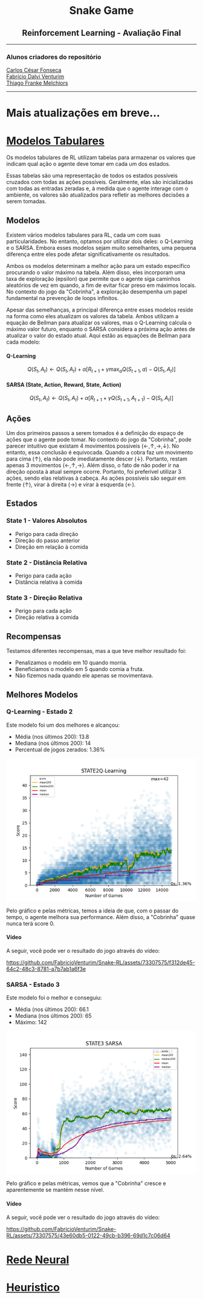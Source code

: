 <h1 align="center">Snake Game</h1>
<h2 align="center">Reinforcement Learning - Avaliação Final</h2>

<hr>

<h3> Alunos criadores do repositório </h3>

<a href = "https://github.com/CarCesar"> Carlos César Fonseca <a/>
<br>
<a href = "https://github.com/FabricioVenturim"> Fabrício Dalvi Venturim <a/>
<br>
<a href = "https://github.com/TFrankeM"> Thiago Franke Melchiors <a/>

<hr>

# Mais atualizações em breve...

# [Modelos Tabulares](tabular)

Os modelos tabulares de RL utilizam tabelas para armazenar os valores que indicam qual ação o agente deve tomar em cada um dos estados.

Essas tabelas são uma representação de todos os estados possíveis cruzados com todas as ações possíveis. Geralmente, elas são inicializadas com todas as entradas zeradas e, à medida que o agente interage com o ambiente, os valores são atualizados para refletir as melhores decisões a serem tomadas.

## Modelos

Existem vários modelos tabulares para RL, cada um com suas particularidades. No entanto, optamos por utilizar dois deles: o Q-Learning e o SARSA. Embora esses modelos sejam muito semelhantes, uma pequena diferença entre eles pode afetar significativamente os resultados.

Ambos os modelos determinam a melhor ação para um estado específico procurando o valor máximo na tabela. Além disso, eles incorporam uma taxa de exploração (epsilon) que permite que o agente siga caminhos aleatórios de vez em quando, a fim de evitar ficar preso em máximos locais. No contexto do jogo da "Cobrinha", a exploração desempenha um papel fundamental na prevenção de loops infinitos.

Apesar das semelhanças, a principal diferença entre esses modelos reside na forma como eles atualizam os valores da tabela. Ambos utilizam a equação de Bellman para atualizar os valores, mas o Q-Learning calcula o máximo valor futuro, enquanto o SARSA considera a próxima ação antes de atualizar o valor do estado atual. Aqui estão as equações de Bellman para cada modelo:

#### Q-Learning
$$Q(S_t,A_t) \leftarrow Q(S_t,A_t) + \alpha [R_{t+1} + \gamma \max_{a} Q(S_{t+1},a) - Q(S_t,A_t)]$$

#### SARSA (State, Action, Reward, State, Action)
$$Q(S_t,A_t) \leftarrow Q(S_t,A_t) + \alpha [R_{t+1} + \gamma Q(S_{t+1},A_{t+1}) - Q(S_t,A_t)]$$

## Ações

Um dos primeiros passos a serem tomados é a definição do espaço de ações que o agente pode tomar. No contexto do jogo da "Cobrinha", pode parecer intuitivo que existam 4 movimentos possíveis ($\leftarrow, \uparrow, \rightarrow, \downarrow$). No entanto, essa conclusão é equivocada. Quando a cobra faz um movimento para cima ($\uparrow$), ela não pode imediatamente descer ($\downarrow$). Portanto, restam apenas 3 movimentos ($\leftarrow, \uparrow, \rightarrow$). Além disso, o fato de não poder ir na direção oposta à atual sempre ocorre. Portanto, foi preferível utilizar 3 ações, sendo elas relativas à cabeça. As ações possíveis são seguir em frente ($\uparrow$), virar à direita ($\rightarrow$) e virar à esquerda ($\leftarrow$).

## Estados
### State 1 - Valores Absolutos

  -  Perigo para cada direção
  -  Direção do passo anterior
  -  Direção em relação à comida

### State 2 - Distância Relativa

  -  Perigo para cada ação
  -  Distância relativa à comida

### State 3 - Direção Relativa

  -  Perigo para cada ação
  -  Direção relativa à comida

## Recompensas

Testamos diferentes recompensas, mas a que teve melhor resultado foi:

  -  Penalizamos o modelo em 10 quando morria.
  -  Beneficiamos o modelo em 5 quando comia a fruta.
  -  Não fizemos nada quando ele apenas se movimentava.

## Melhores Modelos
### Q-Learning - Estado 2

Este modelo foi um dos melhores e alcançou:

- Média (nos últimos 200): 13.8
- Mediana (nos últimos 200): 14
- Percentual de jogos zerados: 1.36%

<img src='tabular/qlearning/results/STATE2Q-Learning.png'>

Pelo gráfico e pelas métricas, temos a ideia de que, com o passar do tempo, o agente melhora sua performance. Além disso, a "Cobrinha" quase nunca terá score 0.

#### Vídeo

A seguir, você pode ver o resultado do jogo através do vídeo:



https://github.com/FabricioVenturim/Snake-RL/assets/73307575/f312de45-64c2-48c3-8781-a7b7ab1a6f3e


### SARSA - Estado 3

Este modelo foi o melhor e conseguiu:

-  Média (nos últimos 200): 66.1
-  Mediana (nos últimos 200): 65
-  Máximo: 142

<img src='tabular/sarsa/results/STATE3 SARSA.png'>

Pelo gráfico e pelas métricas, vemos que a "Cobrinha" cresce e aparentemente se mantém nesse nível.

#### Vídeo

A seguir, você pode ver o resultado do jogo através do vídeo:


https://github.com/FabricioVenturim/Snake-RL/assets/73307575/43e60db5-0122-49cb-b396-69d1c7c06d64

# [Rede Neural](rede_neural)

# [Heuristico](Heuristico)
